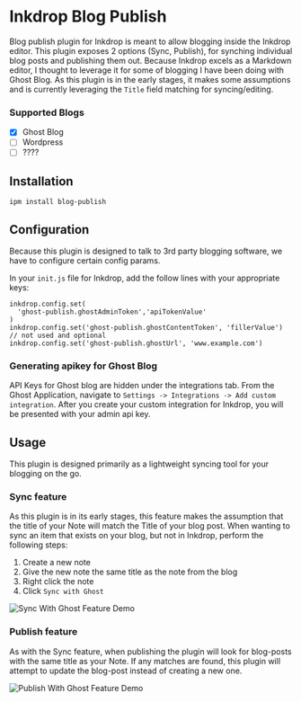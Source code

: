 # Inkdrop Blog Publish

Blog publish plugin for Inkdrop is meant to allow blogging inside the Inkdrop editor. This plugin exposes 2 options (Sync, Publish), for synching individual blog posts and publishing them out. Because Inkdrop excels as a Markdown editor, I thought to leverage it for some of blogging I have been doing with Ghost Blog. As this plugin is in the early stages, it makes some assumptions and is currently leveraging the `Title` field matching for syncing/editing.

### Supported Blogs

- [x] Ghost Blog
- [ ] Wordpress
- [ ] ????

## Installation

```
ipm install blog-publish
```

## Configuration

Because this plugin is designed to talk to 3rd party blogging software, we have to configure certain config params.

In your `init.js` file for Inkdrop, add the follow lines with your appropriate keys:

```
inkdrop.config.set(
  'ghost-publish.ghostAdminToken','apiTokenValue'
)
inkdrop.config.set('ghost-publish.ghostContentToken', 'fillerValue') // not used and optional
inkdrop.config.set('ghost-publish.ghostUrl', 'www.example.com')
```

### Generating apikey for Ghost Blog

API Keys for Ghost blog are hidden under the integrations tab. From the Ghost Application, navigate to `Settings -> Integrations -> Add custom integration`. After you create your custom integration for Inkdrop, you will be presented with your admin api key.

## Usage

This plugin is designed primarily as a lightweight syncing tool for your blogging on the go.

### Sync feature

As this plugin is in its early stages, this feature makes the assumption that the title of your Note will match the Title of your blog post. When wanting to sync an item that exists on your blog, but not in Inkdrop, perform the following steps:

1. Create a new note
2. Give the new note the same title as the note from the blog
3. Right click the note
4. Click `Sync with Ghost`

![Sync With Ghost Feature Demo](gifs/SyncWithGhost.gif)

### Publish feature

As with the Sync feature, when publishing the plugin will look for blog-posts with the same title as your Note. If any matches are found, this plugin will attempt to update the blog-post instead of creating a new one.

![Publish With Ghost Feature Demo](gifs/PublishWithGhost.gif)
